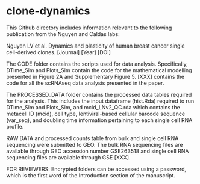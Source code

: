 # clone-dynamics

This Github directory includes information relevant to the following publication from the Nguyen and Caldas labs:

Nguyen LV et al. Dynamics and plasticity of human breast cancer single cell-derived clones. [Journal] [Year] [DOI]

The CODE folder contains the scripts used for data analysis. Specifically, DTime_Sim and Plots_Sim contain the code for the mathematical modelling presented in Figure 2A and Supplementary Figure 5. [XXX] contains the code for all the scRNAseq data analysis presented in the paper.

The PROCESSED_DATA folder contains the processed data tables required for the analysis. This includes the input dataframe (hist.Rda) required to run DTime_Sim and Plots_Sim, and mcid_LNv2_QC.rda which contains the metacell ID (mcid), cell type, lentiviral-based cellular barcode sequence (var_seq), and doubling time information pertaining to each single cell RNA profile.

RAW DATA and processed counts table from bulk and single cell RNA sequencing were submitted to GEO. The bulk RNA sequencing files are available through GEO accession number GSE263518 and single cell RNA sequencing files are available through GSE [XXX].

FOR REVIEWERS: Encrypted folders can be accessed using a password, which is the first word of the Introduction section of the manuscript.
